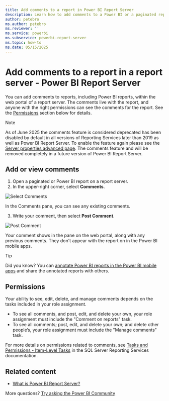 ```yaml
---
title: Add comments to a report in Power BI Report Server
description: Learn how to add comments to a Power BI or a paginated report on a Power BI Report Server or SQL Server Reporting Services report server.
author: petebro
ms.author: petebro
ms.reviewer: ''
ms.service: powerbi
ms.subservice: powerbi-report-server
ms.topic: how-to
ms.date: 05/15/2025
---
```


# Add comments to a report in a report server - Power BI Report Server

You can add comments to reports, including Power BI reports, within the web portal of a report server. The comments live with the report, and anyone with the right permissions can see the comments for the report. See the [Permissions](#permissions) section below for details.

>[!NOTE] 
> As of June 2025 the comments feature is considered deprecated has been disabled by default in all versions of Reporting Services later than 2019 as well as Power BI Report Server. To enable the feature again please see the [Server properties advanced page](../../../../sql/reporting-services/tools/server-properties-advanced-page-reporting-services).
> The comments feature and will be removed completely in a future version of Power BI Report Server.

## Add or view comments

1. Open a paginated or Power BI report on a report server.
1. In the upper-right corner, select **Comments**.

![Select Comments](media/add-comments/report-server-web-portal-comments-button.png)

In the Comments pane, you can see any existing comments.


3. Write your comment, then select **Post Comment**.

![Post Comment](media/add-comments/report-server-web-portal-comments-pane.png)

Your comment shows in the pane on the web portal, along with any previous comments. They don't appear with the report on in the Power BI mobile apps.

> [!TIP]
> Did you know? You can [annotate Power BI reports in the Power BI mobile apps](../consumer/mobile/mobile-annotate-and-share-a-tile-from-the-mobile-apps.md) and share the annotated reports with others.

## Permissions

Your ability to see, edit, delete, and manage comments depends on the tasks included in your role assignment. 

* To see all comments, and post, edit, and delete your own, your role assignment must include the "Comment on reports" task. 
* To see all comments; post, edit, and delete your own; and delete other people’s, your role assignment must include the "Manage comments" task. 

For more details on permissions related to comments, see [Tasks and Permissions - Item-Level Tasks](/sql/reporting-services/security/tasks-and-permissions-item-level-tasks) in the SQL Server Reporting Services documentation.

## Related content

* [What is Power BI Report Server?](get-started.md)  

More questions? [Try asking the Power BI Community](https://community.powerbi.com/)
